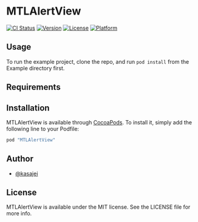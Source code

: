 # MTLAlertView

[![CI Status](http://img.shields.io/travis/kasajei/MTLAlertView.svg?style=flat)](https://travis-ci.org/recruit-mtl/MTLAlertView)
[![Version](https://img.shields.io/cocoapods/v/MTLAlertView.svg?style=flat)](http://cocoapods.org/pods/MTLAlertView)
[![License](https://img.shields.io/cocoapods/l/MTLAlertView.svg?style=flat)](http://cocoapods.org/pods/MTLAlertView)
[![Platform](https://img.shields.io/cocoapods/p/MTLAlertView.svg?style=flat)](http://cocoapods.org/pods/MTLAlertView)

## Usage

To run the example project, clone the repo, and run `pod install` from the Example directory first.

## Requirements

## Installation

MTLAlertView is available through [CocoaPods](http://cocoapods.org). To install
it, simply add the following line to your Podfile:

```ruby
pod "MTLAlertView"
```

## Author

- [@kasajei](http://twitter.com/kasajei)

## License

MTLAlertView is available under the MIT license. See the LICENSE file for more info.
